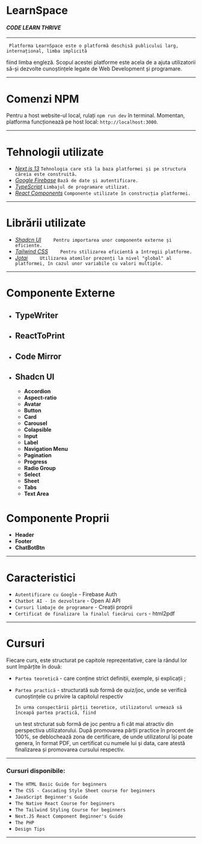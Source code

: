 # LearnSpace

#### _CODE LEARN THRIVE_

---

     Platforma LearnSpace este o platformă deschisă publicului larg, internațional, limba implicită

fiind limba engleză.
Scopul acestei platforme este acela de a ajuta utilizatorii să-și dezvolte cunoștințele legate de
Web Development și programare.

---

# Comenzi NPM

Pentru a host website-ul local, rulați `npm run dev` în terminal.
Momentan, platforma funcționează pe host local: `http://localhost:3000`.

---

# Tehnologii utilizate

- [_Next.js 13_](https://nextjs.org/)
  `Tehnologia care stă la baza platformei și pe structura căreia este construită.`
- [_Google Firebase_](https://firebase.google.com/)
  `Bază de date și autentificare.`
- [_TypeScript_](https://www.typescriptlang.org/)
  `Limbajul de programare utilizat.`
- [_React Components_]()
  `Componente utilizate în construcția platformei.`

---

# Librării utilizate

- [_Shadcn UI_](https://ui.shadcn.com/)
  `    Pentru importarea unor componente externe și eficiente.`
- [_Tailwind CSS_](https://tailwindcss.com/)
  `    Pentru stilizarea eficientă a întregii platforme.`
- [_Jotai_](https://jotai.org/)
  `    Utilizarea atomilor prezenți la nivel "global" al platformei, în cazul unor variabile cu valori multiple.`

---

# Componente Externe

- ## **TypeWriter**
- ## **ReactToPrint**
- ## Code Mirror
- ## Shadcn UI
  - **Accordion**
  - **Aspect-ratio**
  - **Avatar**
  - **Button**
  - **Card**
  - **Carousel**
  - **Colapsible**
  - **Input**
  - **Label**
  - **Navigation Menu**
  - **Pagination**
  - **Progress**
  - **Radio Group**
  - **Select**
  - **Sheet**
  - **Tabs**
  - **Text Area**

# Componente Proprii

- **Header**
- **Footer**
- **ChatBotBtn**

---

# Caracteristici

- `Autentificare cu Google` - Firebase Auth
- `Chatbot AI - în dezvoltare` - Open AI API
- `Cursuri limbaje de programare` - Creații proprii
- `Certificat de finalizare la finalul fiecărui curs` - html2pdf

---

# Cursuri

Fiecare curs, este structurat pe capitole reprezentative, care la rândul lor sunt împărțite în două:

- `Partea teoretică` - care conține strict definiții, exemple, și explicații ;
- `Partea practică` - structurată sub formă de quiz/joc, unde se verifică cunoștințele cu privire
  la capitolul respectiv

      În urma conspectării părții teoretice, utilizatorul urmează să înceapă partea practică, fiind

  un test strcturat sub formă de joc pentru a fi cât mai atractiv din perspectiva utilizatorului. După promovarea părții practice în procent de 100%, se deblochează zona de certificare, de unde utilizatorul își poate genera, în format PDF, un certificat cu numele lui și data, care atestă finalizarea și promovarea cursului respectiv.

---

### Cursuri disponibile:

- `The HTML Basic Guide for beginners`
- `The CSS - Cascading Style Sheet course for beginners`
- `JavaScript Beginner's Guide`
- `The Native React Course for beginners`
- `The Tailwind Styling Course for beginners`
- `Next.JS React Component Beginner's Guide`
- `The PHP`
- `Design Tips`

---
